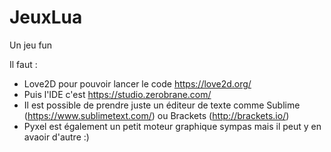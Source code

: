 # JeuxLua
Un jeu fun

Il faut :
- Love2D pour pouvoir lancer le code https://love2d.org/
- Puis l'IDE c'est https://studio.zerobrane.com/
- Il est possible de prendre juste un éditeur de texte comme Sublime (https://www.sublimetext.com/) ou Brackets (http://brackets.io/)
- Pyxel est également un petit moteur graphique sympas mais il peut y en avaoir d'autre :)
